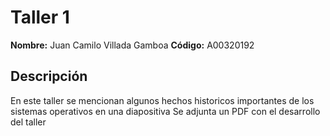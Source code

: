 # Taller 1

**Nombre:** Juan Camilo Villada Gamboa 
**Código:** A00320192

## Descripción
En este taller se mencionan algunos hechos historicos importantes de los sistemas operativos en una diapositiva
Se adjunta un PDF con el desarrollo del taller
